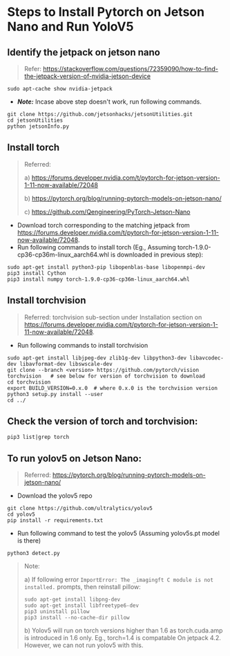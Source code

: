 # Steps to Install Pytorch on Jetson Nano and Run YoloV5

## Identify the jetpack on jetson nano 
> Refer: https://stackoverflow.com/questions/72359090/how-to-find-the-jetpack-version-of-nvidia-jetson-device
```
sudo apt-cache show nvidia-jetpack
```
- **_Note:_** Incase above step doesn't work, run following commands.
```
git clone https://github.com/jetsonhacks/jetsonUtilities.git
cd jetsonUtilities
python jetsonInfo.py
```
## Install torch
> Referred:
>
> a) https://forums.developer.nvidia.com/t/pytorch-for-jetson-version-1-11-now-available/72048 
>
> b) https://pytorch.org/blog/running-pytorch-models-on-jetson-nano/
>
> c) https://github.com/Qengineering/PyTorch-Jetson-Nano
- Download torch corresponding to the matching jetpack from https://forums.developer.nvidia.com/t/pytorch-for-jetson-version-1-11-now-available/72048.
- Run following commands to install torch (Eg., Assuming torch-1.9.0-cp36-cp36m-linux_aarch64.whl is downloaded in previous step):
```
sudo apt-get install python3-pip libopenblas-base libopenmpi-dev 
pip3 install Cython
pip3 install numpy torch-1.9.0-cp36-cp36m-linux_aarch64.whl
```
## Install torchvision 
> Referred: torchvision sub-section under Installation section on https://forums.developer.nvidia.com/t/pytorch-for-jetson-version-1-11-now-available/72048.
- Run following commands to install torchvision
```
sudo apt-get install libjpeg-dev zlib1g-dev libpython3-dev libavcodec-dev libavformat-dev libswscale-dev
git clone --branch <version> https://github.com/pytorch/vision torchvision   # see below for version of torchvision to download
cd torchvision
export BUILD_VERSION=0.x.0  # where 0.x.0 is the torchvision version  
python3 setup.py install --user
cd ../   
```
## Check the version of torch and torchvision:
```
pip3 list|grep torch
```
## To run yolov5 on Jetson Nano:
> Referred: https://pytorch.org/blog/running-pytorch-models-on-jetson-nano/
- Download the yolov5 repo
```
git clone https://github.com/ultralytics/yolov5
cd yolov5
pip install -r requirements.txt
```
- Run following command to test the yolov5 (Assuming yolov5s.pt model is there)
```
python3 detect.py
```
> Note:
>
> a) If following error `ImportError: The _imagingft C module is not installed.` prompts, then reinstall pillow:
> ```
> sudo apt-get install libpng-dev
> sudo apt-get install libfreetype6-dev
> pip3 uninstall pillow
> pip3 install --no-cache-dir pillow
> ```
>
> b) Yolov5 will run on torch versions higher than 1.6 as torch.cuda.amp is introduced in 1.6 only. Eg., torch=1.4 is compatable On jetpack 4.2. However, we can not run yolov5 with this.
